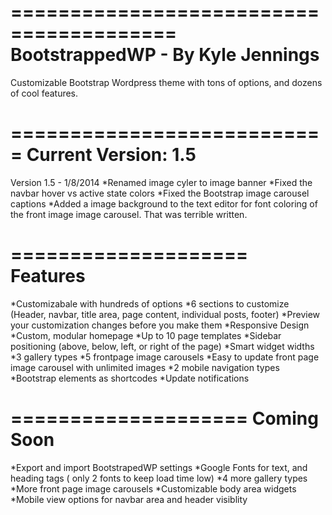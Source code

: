 ========================================
BootstrappedWP - By Kyle Jennings
========================================

Customizable Bootstrap Wordpress theme with tons of options, and dozens of cool features. 

===========================
Current Version: 1.5
===========================

Version 1.5 - 1/8/2014
*Renamed image cyler to image banner
*Fixed the navbar hover vs active state colors
*Fixed the Bootstrap image carousel captions
*Added a image background to the text editor for font coloring of the front image image carousel. That was terrible written.

====================
Features
====================
*Customizabale with hundreds of options
*6 sections to customize (Header, navbar, title area, page content, individual posts, footer)
*Preview your customization changes before you make them
*Responsive Design
*Custom, modular homepage
*Up to 10 page templates
*Sidebar positioning (above, below, left, or right of the page)
*Smart widget widths
*3 gallery types
*5 frontpage image carousels
*Easy to update front page image carousel with unlimited images
*2 mobile navigation types
*Bootstrap elements as shortcodes
*Update notifications

====================
Coming Soon
====================

*Export and import BootstrapedWP settings
*Google Fonts for text, and heading tags ( only 2 fonts to keep load time low)
*4 more gallery types
*More front page image carousels
*Customizable body area widgets
*Mobile view options for navbar area and header visiblity